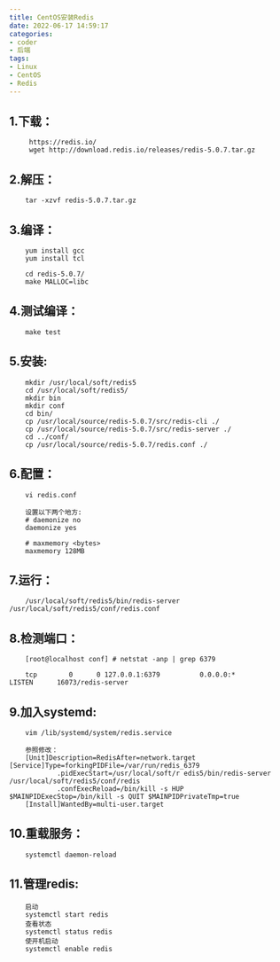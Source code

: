 ```yaml
---
title: CentOS安装Redis
date: 2022-06-17 14:59:17
categories:
- coder
- 后端
tags: 
- Linux
- CentOS
- Redis
---
```


## 1.下载：

```shell
     https://redis.io/
     wget http://download.redis.io/releases/redis-5.0.7.tar.gz
```

## 2.解压：

```shell
	tar -xzvf redis-5.0.7.tar.gz 
```

## 3.编译：

```shell
    yum install gcc
    yum install tcl

    cd redis-5.0.7/
    make MALLOC=libc
```

## 4.测试编译：

```shell
	make test
```

## 5.安装:

```
    mkdir /usr/local/soft/redis5
    cd /usr/local/soft/redis5/
    mkdir bin
    mkdir conf
    cd bin/
    cp /usr/local/source/redis-5.0.7/src/redis-cli ./
    cp /usr/local/source/redis-5.0.7/src/redis-server ./
    cd ../conf/
    cp /usr/local/source/redis-5.0.7/redis.conf ./
```

## 6.配置：

```shell
    vi redis.conf

    设置以下两个地方:
    # daemonize no
    daemonize yes

    # maxmemory <bytes>
    maxmemory 128MB 

```

## 7.运行：

```shell
	/usr/local/soft/redis5/bin/redis-server /usr/local/soft/redis5/conf/redis.conf
```

## 8.检测端口：

```shell
    [root@localhost conf] # netstat -anp | grep 6379

    tcp        0      0 127.0.0.1:6379          0.0.0.0:*               LISTEN      16073/redis-server  
```

## 9.加入systemd:

```shell
    vim /lib/systemd/system/redis.service

    参照修改：
    [Unit]Description=RedisAfter=network.target					             														[Service]Type=forkingPIDFile=/var/run/redis_6379
    		.pidExecStart=/usr/local/soft/r	edis5/bin/redis-server /usr/local/soft/redis5/conf/redis
    		.confExecReload=/bin/kill -s HUP $MAINPIDExecStop=/bin/kill -s QUIT $MAINPIDPrivateTmp=true
    [Install]WantedBy=multi-user.target
```

## 10.重载服务：

```shell
	systemctl daemon-reload
```

## 11.管理redis:

```shell
    启动
    systemctl start redis    
    查看状态
    systemctl status redis
    使开机启动
    systemctl enable redis
```

